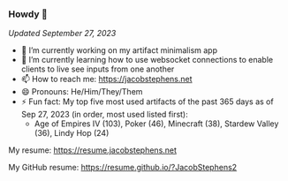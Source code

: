 ### Howdy 👋

*Updated September 27, 2023*
- 🔭 I’m currently working on my artifact minimalism app
- 🌱 I’m currently learning how to use websocket connections to enable clients to live see inputs from one another
- 📫 How to reach me: https://jacobstephens.net
- 😄 Pronouns: He/Him/They/Them
- ⚡ Fun fact: My top five most used artifacts of the past 365 days as of Sep 27, 2023 (in order, most used listed first): 
  - Age of Empires IV (103), Poker (46), Minecraft (38), Stardew Valley (36), Lindy Hop (24)

My resume: https://resume.jacobstephens.net

My GitHub resume: https://resume.github.io/?JacobStephens2
